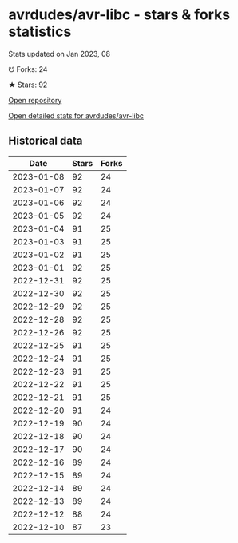 # avrdudes/avr-libc - stars & forks statistics

Stats updated on Jan 2023, 08

☋ Forks: 24

★ Stars: 92

[Open repository](https://github.com/avrdudes/avr-libc)

[Open detailed stats for avrdudes/avr-libc](https://reviewgithub.com/rep/avrdudes/avr-libc)

## Historical data
| Date | Stars | Forks |
|------|-------|-------|
| 2023-01-08 | 92 | 24 | 
| 2023-01-07 | 92 | 24 | 
| 2023-01-06 | 92 | 24 | 
| 2023-01-05 | 92 | 24 | 
| 2023-01-04 | 91 | 25 | 
| 2023-01-03 | 91 | 25 | 
| 2023-01-02 | 91 | 25 | 
| 2023-01-01 | 92 | 25 | 
| 2022-12-31 | 92 | 25 | 
| 2022-12-30 | 92 | 25 | 
| 2022-12-29 | 92 | 25 | 
| 2022-12-28 | 92 | 25 | 
| 2022-12-26 | 92 | 25 | 
| 2022-12-25 | 91 | 25 | 
| 2022-12-24 | 91 | 25 | 
| 2022-12-23 | 91 | 25 | 
| 2022-12-22 | 91 | 25 | 
| 2022-12-21 | 91 | 25 | 
| 2022-12-20 | 91 | 24 | 
| 2022-12-19 | 90 | 24 | 
| 2022-12-18 | 90 | 24 | 
| 2022-12-17 | 90 | 24 | 
| 2022-12-16 | 89 | 24 | 
| 2022-12-15 | 89 | 24 | 
| 2022-12-14 | 89 | 24 | 
| 2022-12-13 | 89 | 24 | 
| 2022-12-12 | 88 | 24 | 
| 2022-12-10 | 87 | 23 | 

